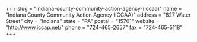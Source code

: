+++
slug = "indiana-county-community-action-agency-(iccaa)"
name = "Indiana County Community Action Agency (ICCAA)"
address = "827 Water Street"
city = "Indiana"
state = "PA"
postal = "15701"
website = "http://www.iccap.net/"
phone = "724-465-2657"
fax = "724-465-5118"
+++
